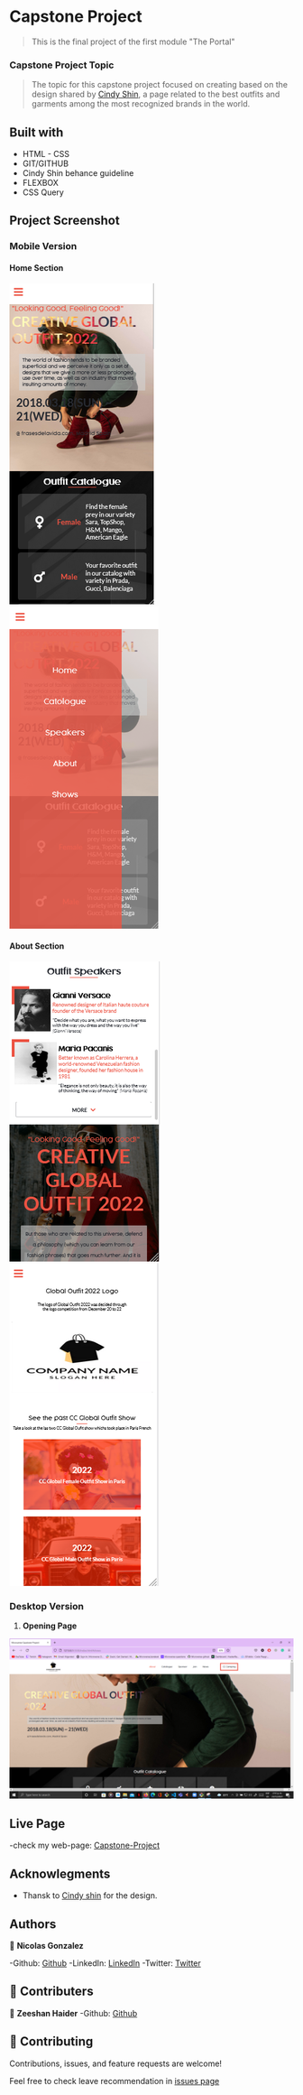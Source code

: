 # Capstone Project

>This is the final project of the first module "The Portal"

### Capstone Project Topic

> The topic for this capstone project focused on creating based on the design shared by [Cindy Shin](https://www.behance.net/adagio07), a page related to the best outfits and garments among the most recognized brands in the world. 

## Built with
* HTML - CSS
* GIT/GITHUB
* Cindy Shin behance guideline
* FLEXBOX
* CSS Query

## Project Screenshot

### Mobile Version

#### Home Section   

![Screenshot](./src/project1.PNG) 
![Screenshot](./src/project2.PNG) 


#### About Section

![Screenshot](./src/project4.PNG)
![Screenshot](./src/project5.PNG)

### Desktop Version

1. **Opening Page**

![Screenshot](./src/projecta.PNG)

## Live Page
-check my web-page: [Capstone-Project](https://nicolaswg.github.io/Capstone-Project-1/)


## Acknowlegments

* Thansk to [Cindy shin](https://www.behance.net/adagio07/info) for the design.

## Authors

👤 **Nicolas Gonzalez**

-Github: [Github](https://github.com/Nicolaswg)
-LinkedIn: [LinkedIn](https://www.linkedin.com/in/nicolas-gonzalez-8623461a0/)
-Twitter: [Twitter](https://twitter.com/Nicolas54146830)

## 👋 Contributers

👤 **Zeeshan Haider**
-Github: [Github](https://github.com/zhadier)



## 🤝 Contributing

Contributions, issues, and feature requests are welcome!

Feel free to check leave recommendation in [issues page](https://github.com/Nicolaswg/Capstone-Project-1/issues)
